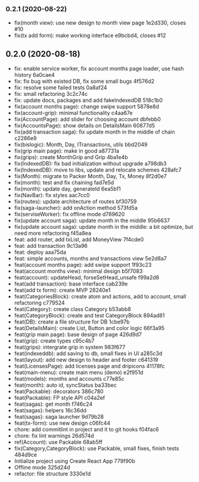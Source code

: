 ## <small>0.2.1 (2020-08-22)</small>

* fix(month view): use new design to month view page 1e2d330, closes #10
* fix(tx add form): make working interface e9bcbd4, closes #12



## 0.2.0 (2020-08-18)

* fix: enable service worker, fix account months page loader, use hash history 6a0cae4
* fix: fix bug with existed DB, fix some small bugs 4f576d2
* fix: resolve some failed tests 0a8af24
* fix: small refactoring 3c2c74c
* fix: update docs, packages and add fakeIndexedDB 518c1b0
* fix(account months page): change swipe support 5878e8d
* fix(account-grip): minimal functionality c4aa67e
* fix(AccountPage): add slider for choosing account dbfebb0
* fix(AccountsPage): show details on DetailsMain 60877d5
* fix(add transaction saga): fix update month in the middle of chain c2286e9
* fix(bislogic): Month, Day, ITransactions, utils bbd2049
* fix(grip main page): make in good a87731a
* fix(grips): create MonthGrip and Grip 4ba1e4b
* fix(IndexedDB): fix bad initialization without upgrade a798db3
* fix(IndexedDB): move to libs, update and relocate schemes 428afc7
* fix(Month): migrate to Packer Month, Day, Tx, Money 8f2d0e7
* fix(month): test and fix chaining fad7e5d
* fix(month): update day, generateId 6ea5bf1
* fix(NavBar): fix styles aac7cc0
* fix(routes): update architecture of routes bf30759
* fix(saga-launcher): add onAction method 573fd5a
* fix(serviseWorker): fix offline mode d789620
* fix(update account saga): update month in the middle 95b6637
* fix(update account saga): update month in the middle: a bit optimize, but need more refactoring f45a8ea
* feat: add router, add txList, add MoneyView 7f4cde0
* feat: add transaction 9c13a96
* feat: deploy aaa75da
* feat: simple accounts, months and transactions view 5e2d8a7
* feat(account months page): add swipe support 1f93c23
* feat(account months view): minimal design b5f7083
* feat(account): updateHead, forseSetHead_unsafe f99a2d8
* feat(add transaction): base interface cab239e
* feat(add tx form): create MVP 28240e1
* feat(CategoriesBlock): create atom and actions, add to account, small refactoring c779524
* feat(Category): create class Category b53abb8
* feat(CategoryBlock): create and test CategoryBlock 894ad81
* feat(DB): create a file structure for DB 1cbe97b
* feat(DetailsMain): create List, Button and color logic 66f3a95
* feat(grip main page): base design of page 426d9d7
* feat(grip): create types c95c4b7
* feat(grips): intergrate grip in system 983f677
* feat(indexeddb): add saving to db, small fixes in UI a285c3d
* feat(layout): add new design to header and footer c641319
* feat(LicensesPage): add licenses page and dripicons 41178fc
* feat(main-menu): create main menu (demo) e2f951d
* feat(models): months and accounts c77e85c
* feat(month): auto id, syncStatus ba33bec
* feat(Packable): decorators 386c780
* feat(Packable): FP style API c04a2ef
* feat(sagas): get month f746c24
* feat(sagas): helpers 16c36dd
* feat(sagas): saga launcher 9d79b28
* feat(tx-form): use new design c06fc44
* chore: add commitlint in project and it to git hooks f04fac6
* chore: fix lint warnings 26d574d
* ref(Account): use Packable 68ab5ff
* fix(Category,CategoryBlock): use Packable, small fixes, finish tests 484d9ce
* Initialize project using Create React App 779f90b
* Offline mode 325d24d
* refactor: file structure 3330e1d



